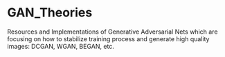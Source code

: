 # GAN_Theories
Resources and Implementations of Generative Adversarial Nets which are focusing on how to stabilize training process and generate high quality images: DCGAN, WGAN, BEGAN, etc.
